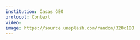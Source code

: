 ```yaml
---
institution: Casas GEO
protocol: Context
video: 
image: https://source.unsplash.com/random/320x180
---
```

